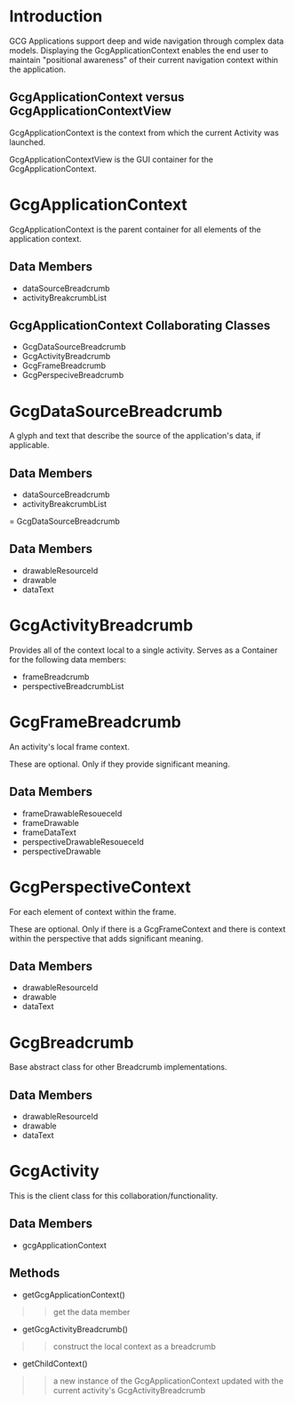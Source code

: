 # Introduction #

GCG Applications support deep and wide navigation through complex data models.  Displaying the GcgApplicationContext enables the end user to maintain "positional awareness" of their current navigation context within the application.

## GcgApplicationContext versus GcgApplicationContextView ##

GcgApplicationContext is the context from which the current Activity was launched.

GcgApplicationContextView is the GUI container for the GcgApplicationContext.

# GcgApplicationContext #

GcgApplicationContext is the parent container for all elements of the application context.

## Data Members ##

  * dataSourceBreadcrumb
  * activityBreakcrumbList

## GcgApplicationContext Collaborating Classes ##

  * GcgDataSourceBreadcrumb
  * GcgActivityBreadcrumb
  * GcgFrameBreadcrumb
  * GcgPerspeciveBreadcrumb

# GcgDataSourceBreadcrumb #

A glyph and text that describe the source of the application's data, if applicable.

## Data Members ##

  * dataSourceBreadcrumb
  * activityBreakcrumbList

= GcgDataSourceBreadcrumb

## Data Members ##

  * drawableResourceId
  * drawable
  * dataText

# GcgActivityBreadcrumb #

Provides all of the context local to a single activity.  Serves as a Container for the following data members:
  * frameBreadcrumb
  * perspectiveBreadcrumbList

# GcgFrameBreadcrumb #

An activity's local frame context.

These are optional.  Only if they provide significant meaning.

## Data Members ##
  * frameDrawableResoueceId
  * frameDrawable
  * frameDataText
  * perspectiveDrawableResoueceId
  * perspectiveDrawable

# GcgPerspectiveContext #

For each element of context within the frame.

These are optional.  Only if there is a GcgFrameContext and there is context within the perspective that adds significant meaning.

## Data Members ##

  * drawableResourceId
  * drawable
  * dataText

# GcgBreadcrumb #

Base abstract class for other Breadcrumb implementations.

## Data Members ##

  * drawableResourceId
  * drawable
  * dataText

# GcgActivity #

This is the client class for this collaboration/functionality.

## Data Members ##
  * gcgApplicationContext


## Methods ##

  * getGcgApplicationContext()
> > get the data member
  * getGcgActivityBreadcrumb()
> > construct the local context as a breadcrumb
  * getChildContext()
> > a new instance of the GcgApplicationContext updated
> > with the current activity's GcgActivityBreadcrumb